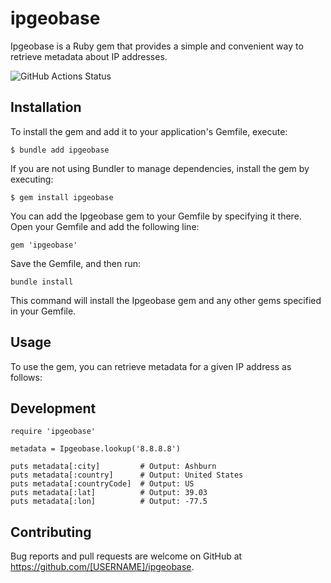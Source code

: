 # ipgeobase
Ipgeobase is a Ruby gem that provides a simple and convenient way to retrieve metadata about IP addresses.

![GitHub Actions Status](https://github.com/Avanera/ipgeobase/actions/workflows/main.yml/badge.svg)

## Installation

To install the gem and add it to your application's Gemfile, execute:

`$ bundle add ipgeobase`

If you are not using Bundler to manage dependencies, install the gem by executing:

`$ gem install ipgeobase`

You can add the Ipgeobase gem to your Gemfile by specifying it there. Open your Gemfile and add the following line:

`gem 'ipgeobase'`

Save the Gemfile, and then run:

`bundle install`

This command will install the Ipgeobase gem and any other gems specified in your Gemfile.

## Usage

To use the gem, you can retrieve metadata for a given IP address as follows:

## Development

```
require 'ipgeobase'

metadata = Ipgeobase.lookup('8.8.8.8')

puts metadata[:city]         # Output: Ashburn
puts metadata[:country]      # Output: United States
puts metadata[:countryCode]  # Output: US
puts metadata[:lat]          # Output: 39.03
puts metadata[:lon]          # Output: -77.5
```
## Contributing

Bug reports and pull requests are welcome on GitHub at https://github.com/[USERNAME]/ipgeobase.
